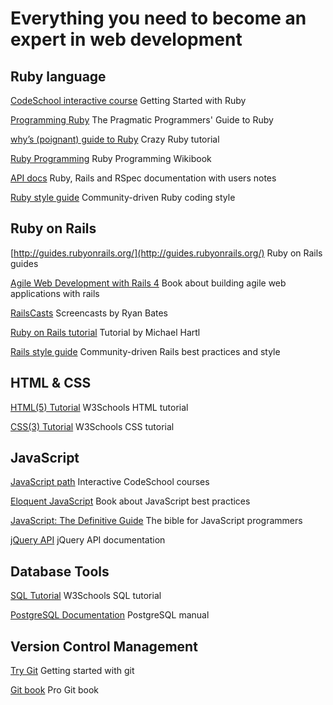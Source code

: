 Everything you need to become an expert in web development
=============

## Ruby language

[CodeSchool interactive course](https://www.codeschool.com/courses/try-ruby) Getting Started with Ruby

[Programming Ruby](https://pragprog.com/book/ruby4/programming-ruby-1-9-2-0) The Pragmatic Programmers' Guide to Ruby

[why’s (poignant) guide to Ruby](http://mislav.uniqpath.com/poignant-guide/) Crazy Ruby tutorial

[Ruby Programming](http://en.wikibooks.org/wiki/Ruby_Programming) Ruby Programming Wikibook

[API docs](http://apidock.com/) Ruby, Rails and RSpec documentation with users notes

[Ruby style guide](https://github.com/bbatsov/ruby-style-guide) Community-driven Ruby coding style

## Ruby on Rails

[http://guides.rubyonrails.org/](http://guides.rubyonrails.org/) Ruby on Rails guides

[Agile Web Development with Rails 4](https://pragprog.com/book/rails4/agile-web-development-with-rails-4) Book about building agile web applications with rails

[RailsCasts](http://railscasts.com/) Screencasts by Ryan Bates

[Ruby on Rails tutorial](https://www.railstutorial.org/) Tutorial by Michael Hartl

[Rails style guide](https://github.com/bbatsov/rails-style-guide) Community-driven Rails best practices and style

## HTML & CSS

[HTML(5) Tutorial](http://www.w3schools.com/html/) W3Schools HTML tutorial

[CSS(3) Tutorial](http://www.w3schools.com/css/) W3Schools CSS tutorial

## JavaScript

[JavaScript path](https://www.codeschool.com/paths/javascript) Interactive CodeSchool courses

[Eloquent JavaScript](http://eloquentjavascript.net/) Book about JavaScript best practices

[JavaScript: The Definitive Guide](http://shop.oreilly.com/product/9780596805531.do) The bible for JavaScript programmers

[jQuery API](http://api.jquery.com/) jQuery API documentation

## Database Tools

[SQL Tutorial](http://www.w3schools.com/sql/) W3Schools SQL tutorial

[PostgreSQL Documentation](http://www.postgresql.org/docs/9.4/static/index.html) PostgreSQL manual

## Version Control Management

[Try Git](https://try.github.io/levels/1/challenges/1) Getting started with git

[Git book](http://www.git-scm.com/book/en/v2) Pro Git book